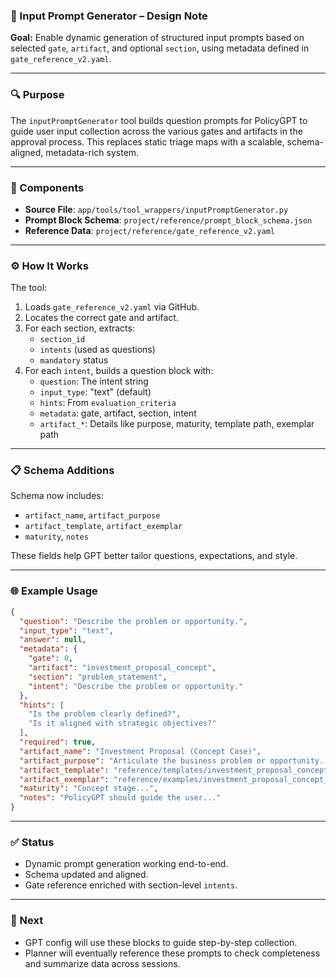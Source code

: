 ### 🧠 Input Prompt Generator – Design Note

**Goal:** Enable dynamic generation of structured input prompts based on selected `gate`, `artifact`, and optional `section`, using metadata defined in `gate_reference_v2.yaml`.

---

### 🔍 Purpose

The `inputPromptGenerator` tool builds question prompts for PolicyGPT to guide user input collection across the various gates and artifacts in the approval process. This replaces static triage maps with a scalable, schema-aligned, metadata-rich system.

---

### 🧩 Components

- **Source File**: `app/tools/tool_wrappers/inputPromptGenerator.py`
- **Prompt Block Schema**: `project/reference/prompt_block_schema.json`
- **Reference Data**: `project/reference/gate_reference_v2.yaml`

---

### ⚙️ How It Works

The tool:
1. Loads `gate_reference_v2.yaml` via GitHub.
2. Locates the correct gate and artifact.
3. For each section, extracts:
   - `section_id`
   - `intents` (used as questions)
   - `mandatory` status
4. For each `intent`, builds a question block with:
   - `question`: The intent string
   - `input_type`: "text" (default)
   - `hints`: From `evaluation_criteria`
   - `metadata`: gate, artifact, section, intent
   - `artifact_*`: Details like purpose, maturity, template path, exemplar path

---

### 📋 Schema Additions

Schema now includes:
- `artifact_name`, `artifact_purpose`
- `artifact_template`, `artifact_exemplar`
- `maturity`, `notes`

These fields help GPT better tailor questions, expectations, and style.

---

### 🌐 Example Usage

```json
{
  "question": "Describe the problem or opportunity.",
  "input_type": "text",
  "answer": null,
  "metadata": {
    "gate": 0,
    "artifact": "investment_proposal_concept",
    "section": "problem_statement",
    "intent": "Describe the problem or opportunity."
  },
  "hints": [
    "Is the problem clearly defined?",
    "Is it aligned with strategic objectives?"
  ],
  "required": true,
  "artifact_name": "Investment Proposal (Concept Case)",
  "artifact_purpose": "Articulate the business problem or opportunity...",
  "artifact_template": "reference/templates/investment_proposal_concept.md",
  "artifact_exemplar": "reference/examples/investment_proposal_concept_gold.md",
  "maturity": "Concept stage...",
  "notes": "PolicyGPT should guide the user..."
}
```

---

### ✅ Status
- Dynamic prompt generation working end-to-end.
- Schema updated and aligned.
- Gate reference enriched with section-level `intents`.

---

### 🔮 Next
- GPT config will use these blocks to guide step-by-step collection.
- Planner will eventually reference these prompts to check completeness and summarize data across sessions.
